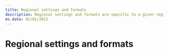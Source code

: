 ```yaml
---
title: Regional settings and formats
description: Regional settings and formats are specific to a given region, independently from the language.
ms.date: 01/01/2022
---
```


# Regional settings and formats
